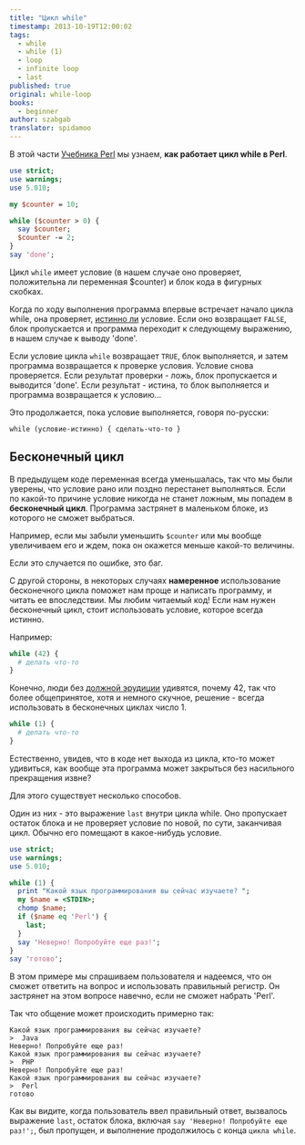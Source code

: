 ```yaml
---
title: "Цикл while"
timestamp: 2013-10-19T12:00:02
tags:
  - while
  - while (1)
  - loop
  - infinite loop
  - last
published: true
original: while-loop
books:
  - beginner
author: szabgab
translator: spidamoo
---
```



В этой части [Учебника Perl](/perl-tutorial) мы узнаем, <b>как работает цикл while в Perl</b>.


```perl
use strict;
use warnings;
use 5.010;

my $counter = 10;

while ($counter > 0) {
  say $counter;
  $counter -= 2;
}
say 'done';
```

Цикл `while` имеет условие (в нашем случае оно проверяет, положительна ли переменная 
$counter) и блок кода в фигурных скобках.

Когда по ходу выполнения программа впервые встречает начало цикла while, она проверяет, 
[истинно ли](/bulevy-znacheniya-v-perl) условие. Если оно возвращает `FALSE`, блок
пропускается и программа переходит к следующему выражению, в нашем случае к выводу 'done'.

Если условие цикла `while` возвращает `TRUE`, блок выполняется, и затем программа 
возвращается к проверке условия. Условие снова проверяется. Если результат проверки - ложь, блок
пропускается и выводится 'done'. Если результат - истина, то блок выполняется и программа 
возвращается к условию...

Это продолжается, пока условие выполняется, говоря по-русски:

`while (условие-истинно) { сделать-что-то }`

## Бесконечный цикл

В предыдущем коде переменная всегда уменьшалась, так что мы были уверены, что условие рано или 
поздно перестанет выполняться. Если по какой-то причине условие никогда не станет ложным, мы попадем
в <b>бесконечный цикл</b>. Программа застрянет в маленьком блоке, из которого не сможет выбраться.

Например, если мы забыли уменьшить `$counter` или мы вообще увеличиваем его и ждем, пока он
окажется меньше какой-то величины.

Если это случается по ошибке, это баг.

С другой стороны, в некоторых случаях <b>намеренное</b> использование бесконечного цикла поможет нам
проще и написать программу, и читать ее впоследствии. Мы любим читаемый код! Если нам нужен 
бесконечный цикл, стоит использовать условие, которое всегда истинно.

Например:

```perl
while (42) {
  # делать что-то
}
```

Конечно, люди без <a href="http://ru.wikipedia.org/wiki/%D0%9E%D1%82%D0%B2%D0%B5%D1%82_%D0%BD%D0%B0_%D0%B3%D0%BB%D0%B0%D0%B2%D0%BD%D1%8B%D0%B9_%D0%B2%D0%BE%D0%BF%D1%80%D0%BE%D1%81_%D0%B6%D0%B8%D0%B7%D0%BD%D0%B8,_%D0%B2%D1%81%D0%B5%D0%BB%D0%B5%D0%BD%D0%BD%D0%BE%D0%B9_%D0%B8_%D0%B2%D1%81%D0%B5%D0%B3%D0%BE_%D1%82%D0%B0%D0%BA%D0%BE%D0%B3%D0%BE">
должной эрудиции</a> удивятся, почему 42, так что более общепринятое, хотя и немного скучное, 
решение - всегда использовать в бесконечных циклах число 1.

```perl
while (1) {
  # делать что-то
}
```

Естественно, увидев, что в коде нет выхода из цикла, кто-то может удивиться, как вообще эта 
программа может закрыться без насильного прекращения извне?

Для этого существует несколько способов.

Один из них - это выражение `last` внутри цикла while. Оно пропускает остаток блока и не 
проверяет условие по новой, по сути, заканчивая цикл. Обычно его помещают в какое-нибудь условие.

```perl
use strict;
use warnings;
use 5.010;

while (1) {
  print "Какой язык программирования вы сейчас изучаете? ";
  my $name = <STDIN>;
  chomp $name;
  if ($name eq 'Perl') {
    last;
  }
  say 'Неверно! Попробуйте еще раз!';
}
say 'готово';
```

В этом примере мы спрашиваем пользователя и надеемся, что он сможет ответить на вопрос и 
использовать правильный регистр. Он застрянет на этом вопросе навечно, если не сможет набрать 
'Perl'.

Так что общение может происходить примерно так:

```
Какой язык программирования вы сейчас изучаете?
>  Java
Неверно! Попробуйте еще раз!
Какой язык программирования вы сейчас изучаете?
>  PHP
Неверно! Попробуйте еще раз!
Какой язык программирования вы сейчас изучаете?
>  Perl
готово
```

Как вы видите, когда пользователь ввел правильный ответ, вызвалось выражение `last`, остаток
блока, включая `say 'Неверно! Попробуйте еще раз!';`, был пропущен, и выполнение продолжилось
с конца `цикла while`.



